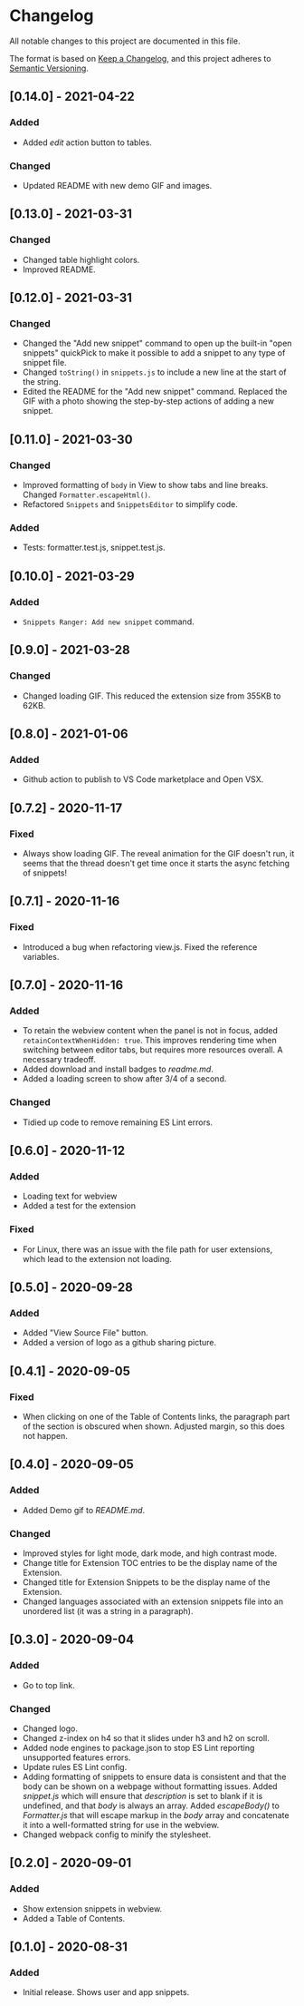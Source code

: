 # Changelog

All notable changes to this project are documented in this file.

The format is based on [Keep a Changelog](https://keepachangelog.com/en/1.0.0/),
and this project adheres to [Semantic Versioning](https://semver.org/spec/v2.0.0.html).

## [0.14.0] - 2021-04-22

### Added

- Added *edit* action button to tables.

### Changed

- Updated README with new demo GIF and images.

## [0.13.0] - 2021-03-31

### Changed

- Changed table highlight colors.
- Improved README.

## [0.12.0] - 2021-03-31

### Changed

- Changed the "Add new snippet" command to open up the built-in  "open snippets" quickPick to make it possible to add a snippet to any type of snippet file.
- Changed `toString()` in `snippets.js` to include a new line at the start of the string.
- Edited the README for the "Add new snippet" command. Replaced the GIF with a photo showing the step-by-step actions of adding a new snippet.

## [0.11.0] - 2021-03-30

### Changed

- Improved formatting of `body` in View to show tabs and line breaks. Changed `Formatter.escapeHtml()`.
- Refactored `Snippets` and `SnippetsEditor` to simplify code.

### Added

- Tests: formatter.test.js,  snippet.test.js.

## [0.10.0] - 2021-03-29

### Added

- `Snippets Ranger: Add new snippet` command.

## [0.9.0] - 2021-03-28

### Changed

- Changed loading GIF. This reduced the extension size from 355KB to 62KB.

## [0.8.0] - 2021-01-06

### Added

- Github action to publish to VS Code marketplace and Open VSX.

## [0.7.2] - 2020-11-17

### Fixed

- Always show loading GIF. The reveal animation for the GIF doesn't run, it seems that the thread doesn't get time once it starts the async fetching of snippets!

## [0.7.1] - 2020-11-16

### Fixed

- Introduced a bug when refactoring view.js. Fixed the reference variables.

## [0.7.0] - 2020-11-16

### Added

- To retain the webview content when the panel is not in focus, added `retainContextWhenHidden: true`. This improves rendering time when switching between editor tabs, but requires more resources overall. A necessary tradeoff.
- Added download and install badges to *readme.md*.
- Added a loading screen to show after 3/4 of a second.

### Changed

- Tidied up code to remove remaining ES Lint errors.

## [0.6.0] - 2020-11-12

### Added

- Loading text for webview
- Added a test for the extension

### Fixed

- For Linux, there was an issue with the file path for user extensions, which lead to the extension not loading.

## [0.5.0] - 2020-09-28

### Added

- Added "View Source File" button.
- Added a version of logo as a github sharing picture.

## [0.4.1] - 2020-09-05

### Fixed

- When clicking on one of the Table of Contents links, the paragraph part of the section is obscured when shown. Adjusted margin, so this does not happen.

## [0.4.0] - 2020-09-05

### Added

- Added Demo gif to *README.md*.

### Changed

- Improved styles for light mode, dark mode, and high contrast mode.
- Change title for Extension TOC entries to be the display name of the Extension.
- Changed title for Extension Snippets to be the display name of the Extension.
- Changed languages associated with an extension snippets file into an unordered list (it was a string in a paragraph).

## [0.3.0] - 2020-09-04

### Added

- Go to top link.

### Changed

- Changed logo.
- Changed z-index on h4 so that it slides under h3 and h2 on scroll.
- Added node engines to package.json to stop ES Lint reporting unsupported features errors.
- Update rules ES Lint config.
- Adding formatting of snippets to ensure data is consistent and that the body can be shown on a webpage without formatting issues. Added *snippet.js* which will ensure that *description* is set to blank if it is undefined, and that *body* is always an array. Added *escapeBody()* to *Formatter.js* that will escape markup in the *body* array and concatenate it into a well-formatted string for use in the webview.
- Changed webpack config to minify the stylesheet.

## [0.2.0] - 2020-09-01

### Added

- Show extension snippets in webview.
- Added a Table of Contents.

## [0.1.0] - 2020-08-31

### Added

- Initial release. Shows user and app snippets.
